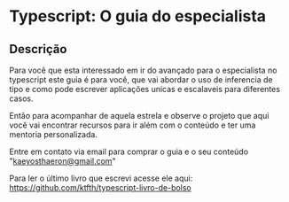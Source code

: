 # Typescript: O guia do especialista

## Descrição

Para você que esta interessado em ir do avançado para o especialista no
typescript este guia é para você, que vai abordar o uso de inferencia de tipo e
como pode escrever aplicações unicas e escalaveis para diferentes casos.

Então para acompanhar de aquela estrela e observe o projeto que aqui você vai
encontrar recursos para ir além com o conteúdo e ter uma mentoria personalizada.

Entre em contato via email para comprar o guia e o seu conteúdo "kaeyosthaeron@gmail.com"

Para ler o último livro que escrevi acesse ele aqui: https://github.com/ktfth/typescript-livro-de-bolso
